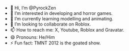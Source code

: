 - 👋 Hi, I’m @PyrockZen
- 👀 I’m interested in developing and horror games.
- 🌱 I’m currently learning modelling and animating.
- 💞️ I’m looking to collaborate on Roblox.
- 📫 How to reach me: X, Youtube, Roblox and Gravatar.
- 😄 Pronouns: He/Him
- ⚡ Fun fact: TMNT 2012 is the goated show.

<!---
PyrockZen/PyrockZen is a ✨ special ✨ repository because its `README.md` (this file) appears on your GitHub profile.
You can click the Preview link to take a look at your changes.
--->
